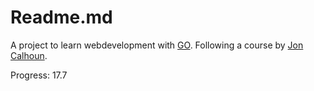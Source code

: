 # Readme.md

A project to learn webdevelopment with [GO](https://go.dev/). Following a course by [Jon Calhoun](https://www.calhoun.io/).

Progress: 17.7